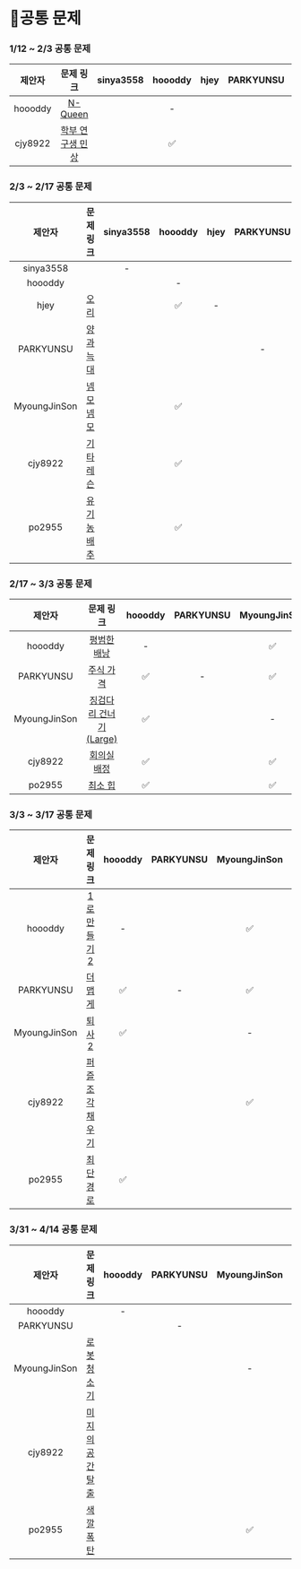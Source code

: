 # 📍공통 문제


### 1/12 ~ 2/3 공통 문제
|제안자|문제 링크|sinya3558|hoooddy|hjey|PARKYUNSU|MyoungJinSon|cjy8922|po2955|
|:-----:|:-----:|:---:|:---:|:---:|:---:|:---:|:---:|:---:|
|hoooddy|[N-Queen](https://www.acmicpc.net/problem/9663)||-||||✅||
|cjy8922|[학부 연구생 민상](https://www.acmicpc.net/problem/21922)||✅|||✅|-|✅|


### 2/3 ~ 2/17 공통 문제
|제안자|문제 링크|sinya3558|hoooddy|hjey|PARKYUNSU|MyoungJinSon|cjy8922|po2955|
|:----:|:----:|:---:|:---:|:---:|:---:|:---:|:---:|:---:|
|sinya3558| |-|||||||
|hoooddy| ||-||||||
|hjey|[오리](https://www.acmicpc.net/problem/12933)||✅|-|||✅||
|PARKYUNSU|[양과 늑대](https://school.programmers.co.kr/learn/courses/30/lessons/92343)||||-||✅||
|MyoungJinSon|[넴모넴모](https://www.acmicpc.net/problem/14712)||✅|||-|||
|cjy8922|[기타레슨](https://www.acmicpc.net/problem/2343)||✅|||✅|-||
|po2955|[유기농 배추](https://www.acmicpc.net/problem/1012)||✅|||✅|✅|-|


### 2/17 ~ 3/3 공통 문제
|제안자|문제 링크|hoooddy|PARKYUNSU|MyoungJinSon|cjy8922|po2955|
|:----:|:----:|:---:|:---:|:---:|:---:|:---:|
|hoooddy|[평범한 배낭](https://www.acmicpc.net/problem/12865)|-||✅|✅|✅|
|PARKYUNSU|[주식 가격](https://school.programmers.co.kr/learn/courses/30/lessons/42584)|✅|-|✅|✅|✅|
|MyoungJinSon|[징검다리 건너기(Large)](https://www.acmicpc.net/problem/22871)|✅||-|✅|✅|
|cjy8922|[회의실 배정](https://www.acmicpc.net/problem/1931)|✅||✅|-|✅|
|po2955|[최소 힙](https://www.acmicpc.net/problem/1927)|✅||✅|✅|-|


### 3/3 ~ 3/17 공통 문제
|제안자|문제 링크|hoooddy|PARKYUNSU|MyoungJinSon|cjy8922|po2955|
|:----:|:----:|:---:|:---:|:---:|:---:|:---:|
|hoooddy|[1로 만들기 2](https://www.acmicpc.net/problem/12852)|-||✅|✅|✅|
|PARKYUNSU|[더 맵게](https://school.programmers.co.kr/learn/courses/30/lessons/42626)|✅|-|✅|✅|✅|
|MyoungJinSon|[퇴사 2](https://www.acmicpc.net/problem/15486)|✅||-|✅||
|cjy8922|[퍼즐 조각 채우기](https://school.programmers.co.kr/learn/courses/30/lessons/84021)|||✅|-||
|po2955|[최단 경로](https://www.acmicpc.net/problem/1753)|✅|||✅|-|


### 3/31 ~ 4/14 공통 문제
|제안자|문제 링크|hoooddy|PARKYUNSU|MyoungJinSon|cjy8922|po2955|
|:----:|:----:|:---:|:---:|:---:|:---:|:---:|
|hoooddy|[]()|-|||||
|PARKYUNSU|[]()||-||||
|MyoungJinSon|[로봇 청소기](https://www.acmicpc.net/problem/14503)|||-|✅||
|cjy8922|[미지의 공간 탈출](https://www.codetree.ai/ko/frequent-problems/problems/escape-unknown-space/description)||||-||
|po2955|[색깔 폭탄](https://www.codetree.ai/ko/frequent-problems/problems/colored-bomb/description)|||✅||-|
